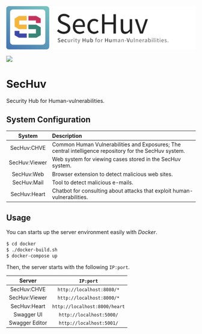 <img src="./resource/top_banner.png" alt="SecHuv-logo" style="width: 650px" />

[![](http://img.shields.io/badge/license-MIT-blue.svg)](./LICENSE)

# SecHuv
Security Hub for Human-vulnerabilities.

## System Configuration
|System|Description|
|:-:|:-|
|SecHuv:CHVE|Common Human Vulnerabilities and Exposures; The central intelligence repository for the SecHuv system.|
|SecHuv:Viewer|Web system for viewing cases stored in the SecHuv system.|
|SecHuv:Web|Browser extension to detect malicious web sites.|
|SecHuv:Mail|Tool to detect malicious e-mails.|
|SecHuv:Heart|Chatbot for consulting about attacks that exploit human-vulnerabilities.|

## Usage
You can starts up the server environment easily with *Docker*.
```
$ cd docker
$ ./docker-build.sh
$ docker-compose up
```


Then, the server starts with the following `IP:port`.

|Server|`IP:port`|
|:-:|:-:|
|SecHuv:CHVE|`http://localhost:8080/*`|
|SecHuv:Viewer|`http://localhost:8000/*`|
|SecHuv:Heart|`http://localhost:8000/heart`|
|Swagger UI|`http://localhost:5000/`|
|Swagger Editor|`http://localhost:5001/`|